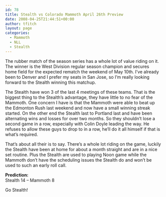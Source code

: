 ```yaml
---
id: 78
title: Stealth vs Colorado Mammoth April 26th Preview
date: 2008-04-25T21:44:51+00:00
author: tfitch
layout: page
categories:
  - Mammoth
  - NLL
  - Stealth
---
```

The rubber match of the season series has a whole lot of value riding on it. The winner is the West Division regular season champion and secures home field for the expected rematch the weekend of May 10th. I&#8217;ve already been to Denver and I prefer my seats in San Jose, so I&#8217;m really looking forward to the Stealth winning this matchup.

The Stealth have won 3 of the last 4 meetings of these teams. That is the biggest thing to the Stealth&#8217;s advantage, they have little to no fear of the Mammoth. One concern I have is that the Mammoth were able to beat up the Edmonton Rush last weekend and now have a small winning streak started. On the other end the Stealth last to Portland last and have been alternating wins and losses for over two months. So they shouldn&#8217;t lose a second game in a row, especially with Colin Doyle leading the way. He refuses to allow these guys to drop to in a row, he&#8217;ll do it all himself if that is what&#8217;s required.

That&#8217;s about all their is to say. There&#8217;s a whole lot riding on the game, luckily the Stealth have been at home for about a month straight and are in a nice set routine. Plus the Stealth are used to playing Noon game while the Mammoth don&#8217;t have the scheduling issues the Stealth do and won&#8217;t be used to such an early roll call.

**Prediction:**  
Stealth 14 &#8211; Mammoth 8

Go Stealth!
